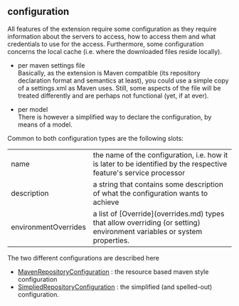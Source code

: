 configuration
-------------

All features of the extension require some configuration as they require information about the servers to access, how to access them and what credentials to use for the access. Furthermore, some configuration concerns the local cache (i.e. where the downloaded files reside locally).

- per maven settings file <br/>
  Basically, as the extension is Maven compatible (its repository declaration format and semantics at least), you could use a simple copy of a settings.xml as Maven uses. Still, some aspects of the file will be treated differently and are perhaps not functional (yet, if at ever).

- per model <br/>
  There is however a simplified way to declare the configuration, by means of a model.

Common to both configuration types are the following slots:

<table>
    <tr>
        <td>name</td>
        <td>the name of the configuration, i.e. how it is later to be identified by the respective feature's service processor</td>
    </tr>
    <tr>
        <td>description</td>
        <td>a string that contains some description of what the configuration wants to achieve</td>
    </tr>
    <tr>
        <td>environmentOverrides</td>
        <td>a list of [Override](overrides.md) types that allow overriding (or setting) environment variables or system properties.</td>
    </tr>
</table>

The two different configurations are described here

- [MavenRepositoryConfiguration](mavenconfiguration.md) : the resource based maven style configuration
- [SimpliedRepositoryConfiguration](simplifiedconfiguration.md) : the simplified (and spelled-out) configuration.
